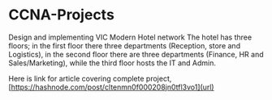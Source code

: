 # CCNA-Projects
Design and implementing VIC Modern Hotel network The hotel has three floors; in the first floor there three departments (Reception, store and Logistics), in the second floor there are three departments (Finance, HR and Sales/Marketing), while the third floor hosts the IT and Admin.

Here is link for article covering complete project, [https://hashnode.com/post/cltenmn0f000208jn0tfl3vo1](url)
